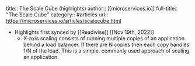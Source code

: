 title:: The Scale Cube (highlights)
author:: [[microservices.io]]
full-title:: "The Scale Cube"
category:: #articles
url:: https://microservices.io/articles/scalecube.html

- Highlights first synced by [[Readwise]] [[Nov 19th, 2022]]
	- X-axis scaling consists of running multiple copies of an application behind a load balancer.
	  If there are N copies then each copy handles 1/N of the load.
	  This is a simple, commonly used approach of scaling an application.